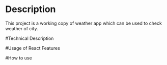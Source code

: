 # Description

This project is a working copy of weather app which can be used to check weather of city.

#Technical Description

#Usage of React Features

#How to use



